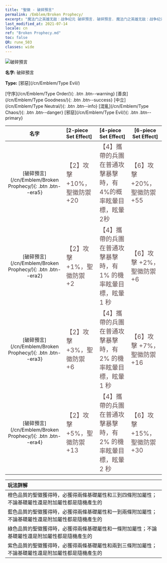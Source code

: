 ```yaml
---
title: "聖徽 - 破碎預言"
permalink: /Emblem/Broken Prophecy/
excerpt: "魔法门之英雄无敌：战争纪元 破碎預言. 破碎預言. 魔法门之英雄无敌：战争纪元 聖徽 破碎預言. 魔法门之英雄无敌：战争纪元 邪惡 破碎預言"
last_modified_at: 2021-07-14
locale: cn
ref: "Broken Prophecy.md"
toc: false
QR: rune_503
classes: wide
---
```


  ![破碎預言](/images/r/rune_icon_503.png)

 **名字:** 破碎預言

 **Type:** [邪惡](/cn/Emblem/Type Evil/)

  [守序](/cn/Emblem/Type Order/){: .btn .btn--warning}   [善良](/cn/Emblem/Type Goodness/){: .btn .btn--success}   [中立](/cn/Emblem/Type Neutral/){: .btn .btn--info}   [混亂](/cn/Emblem/Type Chaos/){: .btn .btn--danger}   [邪惡](/cn/Emblem/Type Evil/){: .btn .btn--primary} 

  |  名字    | [2-piece Set Effect] | [4-piece Set Effect] | [6-piece Set Effect]  | 
  |:-----------------------:|:-------------------|:-----------------|----------------| 
  | [破碎預言](/cn/Emblem/Broken Prophecy/){: .btn .btn--era5} | <span style="color: #645252;font-size:20px">【2】攻擊 +10%，聖徽防禦 +20</span> | <span style="color: #645252;font-size:20px">【4】攜帶的兵團在普通攻擊暴擊時，有4%的概率眩暈目標，眩暈2秒</span> | <span style="color: #645252;font-size:20px">【6】攻擊 +20%，聖徽防禦 +55</span> | 
  | [破碎預言](/cn/Emblem/Broken Prophecy/){: .btn .btn--era2} | <span style="color: #645252;font-size:20px">【2】攻擊 +1%，聖徽防禦 +2</span> | <span style="color: #645252;font-size:20px">【4】攜帶的兵團在普通攻擊暴擊時，有 1% 的機率眩暈目標，眩暈 1 秒</span> | <span style="color: #645252;font-size:20px">【6】攻擊 +2%，聖徽防禦 +6</span> | 
  | [破碎預言](/cn/Emblem/Broken Prophecy/){: .btn .btn--era3} | <span style="color: #645252;font-size:20px">【2】攻擊 +3%，聖徽防禦 +6</span> | <span style="color: #645252;font-size:20px">【4】攜帶的兵團在普通攻擊暴擊時，有 2% 的機率眩暈目標，眩暈 1 秒</span> | <span style="color: #645252;font-size:20px">【6】攻擊 +7%，聖徽防禦 +16</span> | 
  | [破碎預言](/cn/Emblem/Broken Prophecy/){: .btn .btn--era4} | <span style="color: #645252;font-size:20px">【2】攻擊 +5%，聖徽防禦 +13</span> | <span style="color: #645252;font-size:20px">【4】攜帶的兵團在普通攻擊暴擊時，有 2% 的機率眩暈目標，眩暈 2 秒</span> | <span style="color: #645252;font-size:20px">【6】攻擊 +15%，聖徽防禦 +30</span> | 

  |         玩法詳解            | 
  |:-------------------------------|
  | 橙色品質的聖徽獲得時，必獲得兩條基礎屬性和三到四條附加屬性；不論基礎屬性還是附加屬性都是隨機產生的 |
  | 藍色品質的聖徽獲得時，必獲得兩條基礎屬性和一到兩條附加屬性；不論基礎屬性還是附加屬性都是隨機產生的 |
  | 綠色品質的聖徽獲得時，必獲得兩條基礎屬性和一條附加屬性；不論基礎屬性還是附加屬性都是隨機產生的 |
  | 紫色品質的聖徽獲得時，必獲得兩條基礎屬性和兩到三條附加屬性；不論基礎屬性還是附加屬性都是隨機產生的 |
